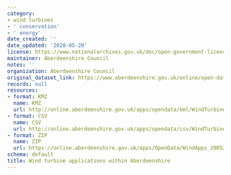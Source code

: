 ```yaml
---
category:
- wind turbines
- ' conservation'
- ' energy'
date_created: ''
date_updated: '2020-05-20'
license: https://www.nationalarchives.gov.uk/doc/open-government-licence/version/3/
maintainer: Aberdeenshire Council
notes: ''
organization: Aberdeenshire Council
original_dataset_link: https://www.aberdeenshire.gov.uk/online/open-data/
records: null
resources:
- format: KMZ
  name: KMZ
  url: http://online.aberdeenshire.gov.uk/apps/opendata/kml/WindTurbineApps200520.kmz
- format: CSV
  name: CSV
  url: http://online.aberdeenshire.gov.uk/apps/opendata/csv/WindTurbineApps_200520.csv
- format: ZIP
  name: ZIP
  url: https://online.aberdeenshire.gov.uk/apps/OpenData/WindApps_200520.zip
schema: default
title: Wind turbine applications within Aberdeenshire
---
```

